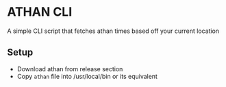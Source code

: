 # ATHAN CLI
A simple CLI script that fetches athan times based off your current location

## Setup
- Download athan from release section
- Copy `athan` file into /usr/local/bin or its equivalent 